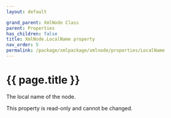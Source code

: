 ```yaml
---
layout: default

grand_parent: XmlNode Class
parent: Properties
has_children: false
title: XmlNode.LocalName property
nav_order: 5
permalink: /package/xmlpackage/xmlnode/properties/LocalName
---
```

# {{ page.title }}
The local name of the node.

This property is read-only and cannot be changed.